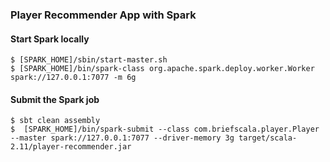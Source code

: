 ### Player Recommender App with Spark

#### Start Spark locally

```
$ [SPARK_HOME]/sbin/start-master.sh
$ [SPARK_HOME]/bin/spark-class org.apache.spark.deploy.worker.Worker spark://127.0.0.1:7077 -m 6g
```

#### Submit the Spark job

```
$ sbt clean assembly
$  [SPARK_HOME]/bin/spark-submit --class com.briefscala.player.Player --master spark://127.0.0.1:7077 --driver-memory 3g target/scala-2.11/player-recommender.jar
```